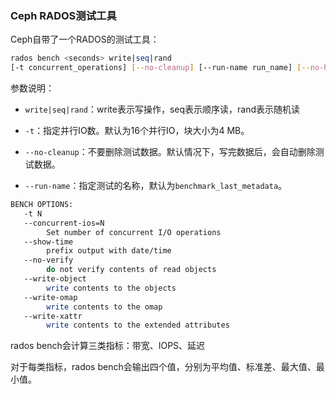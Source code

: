 ### Ceph RADOS测试工具

Ceph自带了一个RADOS的测试工具：

```bash
rados bench <seconds> write|seq|rand 
[-t concurrent_operations] [--no-cleanup] [--run-name run_name] [--no-hints] [--reuse-bench]
```

参数说明：

* `write|seq|rand`：write表示写操作，seq表示顺序读，rand表示随机读

* `-t`：指定并行IO数。默认为16个并行IO，块大小为4 MB。

* `--no-cleanup`：不要删除测试数据。默认情况下，写完数据后，会自动删除测试数据。
* `--run-name`：指定测试的名称，默认为`benchmark_last_metadata`。

```bash
BENCH OPTIONS:
   -t N
   --concurrent-ios=N
        Set number of concurrent I/O operations
   --show-time
        prefix output with date/time
   --no-verify
        do not verify contents of read objects
   --write-object
        write contents to the objects
   --write-omap
        write contents to the omap
   --write-xattr
        write contents to the extended attributes
```

rados bench会计算三类指标：带宽、IOPS、延迟

对于每类指标，rados bench会输出四个值，分别为平均值、标准差、最大值、最小值。

